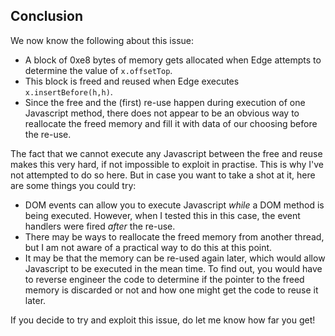 Conclusion
----------
We now know the following about this issue:
* A block of 0xe8 bytes of memory gets allocated when Edge attempts to
  determine the value of `x.offsetTop`.
* This block is freed and reused when Edge executes `x.insertBefore(h,h)`.
* Since the free and the (first) re-use happen during execution of one
  Javascript method, there does not appear to be an obvious way to reallocate
  the freed memory and fill it with data of our choosing before the re-use.

The fact that we cannot execute any Javascript between the free and reuse makes
this very hard, if not impossible to exploit in practise. This is why I've not
attempted to do so here. But in case you want to take a shot at it, here are
some things you could try:

* DOM events can allow you to execute Javascript *while* a DOM method is being
  executed. However, when I tested this in this case, the event handlers were
  fired *after* the re-use.
* There may be ways to reallocate the freed memory from another thread, but
  I am not aware of a practical way to do this at this point.
* It may be that the memory can be re-used again later, which would allow
  Javascript to be executed in the mean time. To find out, you would have to
  reverse engineer the code to determine if the pointer to the freed memory is
  discarded or not and how one might get the code to reuse it later.

If you decide to try and exploit this issue, do let me know how far you get!
